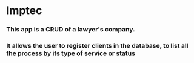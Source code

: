 # Imptec

### This app is a CRUD of a lawyer's company.
### It allows the user to register clients in the database, to list all the process by its type of service or status